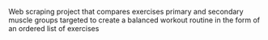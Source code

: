 Web scraping project that compares exercises primary and secondary muscle groups targeted to create a balanced workout routine in the form of an ordered list of exercises
